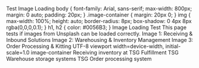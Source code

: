 Test Image Loading
body {
      font-family: Arial, sans-serif;
      max-width: 800px;
      margin: 0 auto;
      padding: 20px;
    }
    .image-container {
      margin: 20px 0;
    }
    img {
      max-width: 100%;
      height: auto;
      border-radius: 8px;
      box-shadow: 0 4px 8px rgba(0,0,0,0.1);
    }
    h1, h2 {
      color: #0056B3;
    }
Image Loading Test
This page tests if images from Unsplash can be loaded correctly.
Image 1: Receiving & Inbound Solutions
Image 2: Warehousing & Inventory Management
Image 3: Order Processing & Kitting
UTF-8
viewport
width=device-width, initial-scale=1.0
image-container
Receiving inventory at TSG Fulfillment
TSG Warehouse storage systems
TSG Order processing system
